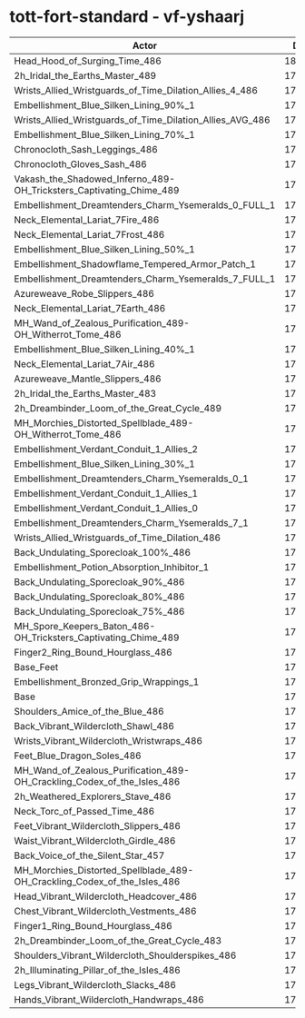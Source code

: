 # tott-fort-standard - vf-yshaarj
| Actor | DPS | Increase |
|---|:---:|:---:|
|Head_Hood_of_Surging_Time_486|180905|2.51%|
|2h_Iridal_the_Earths_Master_489|179712|1.83%|
|Wrists_Allied_Wristguards_of_Time_Dilation_Allies_4_486|179264|1.58%|
|Embellishment_Blue_Silken_Lining_90%_1|179156|1.51%|
|Wrists_Allied_Wristguards_of_Time_Dilation_Allies_AVG_486|178738|1.28%|
|Embellishment_Blue_Silken_Lining_70%_1|178531|1.16%|
|Chronocloth_Sash_Leggings_486|178508|1.15%|
|Chronocloth_Gloves_Sash_486|178325|1.04%|
|Vakash_the_Shadowed_Inferno_489-OH_Tricksters_Captivating_Chime_489|178277|1.02%|
|Embellishment_Dreamtenders_Charm_Ysemeralds_0_FULL_1|178148|0.94%|
|Neck_Elemental_Lariat_7Fire_486|178140|0.94%|
|Neck_Elemental_Lariat_7Frost_486|178082|0.91%|
|Embellishment_Blue_Silken_Lining_50%_1|177994|0.86%|
|Embellishment_Shadowflame_Tempered_Armor_Patch_1|177903|0.80%|
|Embellishment_Dreamtenders_Charm_Ysemeralds_7_FULL_1|177821|0.76%|
|Azureweave_Robe_Slippers_486|177760|0.72%|
|Neck_Elemental_Lariat_7Earth_486|177753|0.72%|
|MH_Wand_of_Zealous_Purification_489-OH_Witherrot_Tome_486|177662|0.67%|
|Embellishment_Blue_Silken_Lining_40%_1|177645|0.66%|
|Neck_Elemental_Lariat_7Air_486|177593|0.63%|
|Azureweave_Mantle_Slippers_486|177578|0.62%|
|2h_Iridal_the_Earths_Master_483|177531|0.59%|
|2h_Dreambinder_Loom_of_the_Great_Cycle_489|177384|0.51%|
|MH_Morchies_Distorted_Spellblade_489-OH_Witherrot_Tome_486|177367|0.50%|
|Embellishment_Verdant_Conduit_1_Allies_2|177342|0.49%|
|Embellishment_Blue_Silken_Lining_30%_1|177340|0.49%|
|Embellishment_Dreamtenders_Charm_Ysemeralds_0_1|177326|0.48%|
|Embellishment_Verdant_Conduit_1_Allies_1|177321|0.47%|
|Embellishment_Verdant_Conduit_1_Allies_0|177262|0.44%|
|Embellishment_Dreamtenders_Charm_Ysemeralds_7_1|177206|0.41%|
|Wrists_Allied_Wristguards_of_Time_Dilation_486|177046|0.32%|
|Back_Undulating_Sporecloak_100%_486|177006|0.30%|
|Embellishment_Potion_Absorption_Inhibitor_1|176891|0.23%|
|Back_Undulating_Sporecloak_90%_486|176890|0.23%|
|Back_Undulating_Sporecloak_80%_486|176885|0.23%|
|Back_Undulating_Sporecloak_75%_486|176880|0.22%|
|MH_Spore_Keepers_Baton_486-OH_Tricksters_Captivating_Chime_489|176644|0.09%|
|Finger2_Ring_Bound_Hourglass_486|176629|0.08%|
|Base_Feet|176548|0.04%|
|Embellishment_Bronzed_Grip_Wrappings_1|176503|0.01%|
|Base|176483|0.00%|
|Shoulders_Amice_of_the_Blue_486|176465|-0.01%|
|Back_Vibrant_Wildercloth_Shawl_486|176443|-0.02%|
|Wrists_Vibrant_Wildercloth_Wristwraps_486|176296|-0.11%|
|Feet_Blue_Dragon_Soles_486|176278|-0.12%|
|MH_Wand_of_Zealous_Purification_489-OH_Crackling_Codex_of_the_Isles_486|176271|-0.12%|
|2h_Weathered_Explorers_Stave_486|176214|-0.15%|
|Neck_Torc_of_Passed_Time_486|176208|-0.16%|
|Feet_Vibrant_Wildercloth_Slippers_486|176122|-0.20%|
|Waist_Vibrant_Wildercloth_Girdle_486|176117|-0.21%|
|Back_Voice_of_the_Silent_Star_457|176033|-0.25%|
|MH_Morchies_Distorted_Spellblade_489-OH_Crackling_Codex_of_the_Isles_486|175949|-0.30%|
|Head_Vibrant_Wildercloth_Headcover_486|175796|-0.39%|
|Chest_Vibrant_Wildercloth_Vestments_486|175773|-0.40%|
|Finger1_Ring_Bound_Hourglass_486|175675|-0.46%|
|2h_Dreambinder_Loom_of_the_Great_Cycle_483|175551|-0.53%|
|Shoulders_Vibrant_Wildercloth_Shoulderspikes_486|175490|-0.56%|
|2h_Illuminating_Pillar_of_the_Isles_486|175449|-0.59%|
|Legs_Vibrant_Wildercloth_Slacks_486|175266|-0.69%|
|Hands_Vibrant_Wildercloth_Handwraps_486|175032|-0.82%|
